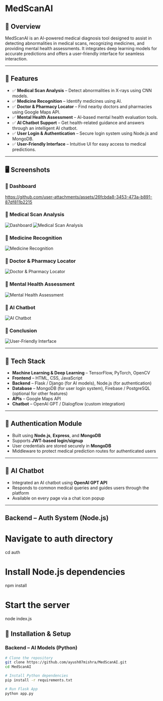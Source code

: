 # MedScanAI

## 📌 Overview
MedScanAI is an AI-powered medical diagnosis tool designed to assist in detecting abnormalities in medical scans, recognizing medicines, and providing mental health assessments. It integrates deep learning models for accurate predictions and offers a user-friendly interface for seamless interaction.

---

## 🚀 Features
- ✅ **Medical Scan Analysis** – Detect abnormalities in X-rays using CNN models.
- ✅ **Medicine Recognition** – Identify medicines using AI.
- ✅ **Doctor & Pharmacy Locator** – Find nearby doctors and pharmacies using Google Maps API.
- ✅ **Mental Health Assessment** – AI-based mental health evaluation tools.
- ✅ **AI Chatbot Support** – Get health-related guidance and answers through an intelligent AI chatbot.
- ✅ **User Login & Authentication** – Secure login system using Node.js and MongoDB.
- ✅ **User-Friendly Interface** – Intuitive UI for easy access to medical predictions.

---

## 🖥️ Screenshots

### 🔹 Dashboard

https://github.com/user-attachments/assets/26fcbda8-3453-473a-b891-87df811b2215

### 🔹 Medical Scan Analysis
![Dashboard](https://github.com/user-attachments/assets/aa0d7cab-fc62-4f56-83ff-b40cfb9638c4)
![Medical Scan Analysis](https://github.com/user-attachments/assets/29b850e7-0659-4003-951f-8eba8644c9c6)

### 🔹 Medicine Recognition
![Medicine Recognition](https://github.com/user-attachments/assets/6afc6d39-ff96-42fc-9214-0542ac8ac0a9)

### 🔹 Doctor & Pharmacy Locator
![Doctor & Pharmacy Locator](https://github.com/user-attachments/assets/f550a814-fd9d-4558-af69-4558f5b40db7)

### 🔹 Mental Health Assessment
![Mental Health Assessment](https://github.com/user-attachments/assets/31f78854-5272-4123-9d41-1c48611f9ae0)

### 🔹 AI Chatbot
![AI Chatbot](https://github.com/user-attachments/assets/example-chatbot-screenshot)

### 🔹 Conclusion
![User-Friendly Interface](https://github.com/user-attachments/assets/29273a0a-2140-4919-8d3c-1a187146f94e)

---

## 📂 Tech Stack
- **Machine Learning & Deep Learning** – TensorFlow, PyTorch, OpenCV
- **Frontend** – HTML, CSS, JavaScript
- **Backend** – Flask / Django (for AI models), Node.js (for authentication)
- **Database** – MongoDB (for user login system), Firebase / PostgreSQL (optional for other features)
- **APIs** – Google Maps API
- **Chatbot** – OpenAI GPT / Dialogflow (custom integration)

---

## 🔐 Authentication Module
- Built using **Node.js**, **Express**, and **MongoDB**
- Supports **JWT-based login/signup**
- User credentials are stored securely in **MongoDB**
- Middleware to protect medical prediction routes for authenticated users

---

## 🧠 AI Chatbot
- Integrated an AI chatbot using **OpenAI GPT API**
- Responds to common medical queries and guides users through the platform
- Available on every page via a chat icon popup

---

## Backend – Auth System (Node.js)
# Navigate to auth directory
cd auth

# Install Node.js dependencies
npm install

# Start the server
node index.js



## 🔧 Installation & Setup

### Backend – AI Models (Python)
```sh
# Clone the repository
git clone https://github.com/ayush07mishra/MedScanAI.git
cd MedScanAI

# Install Python dependencies
pip install -r requirements.txt

# Run Flask App
python app.py
